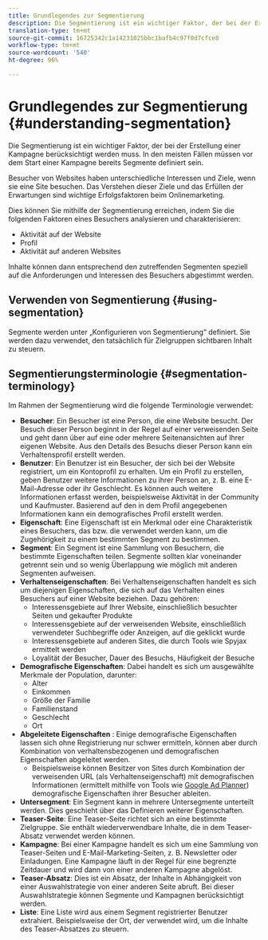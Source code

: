 ```yaml
---
title: Grundlegendes zur Segmentierung
description: Die Segmentierung ist ein wichtiger Faktor, der bei der Erstellung einer Kampagne berücksichtigt werden muss.
translation-type: tm+mt
source-git-commit: 16725342c1a14231025bbc1bafb4c97f0d7cfce8
workflow-type: tm+mt
source-wordcount: '540'
ht-degree: 96%

---
```



# Grundlegendes zur Segmentierung {#understanding-segmentation}

Die Segmentierung ist ein wichtiger Faktor, der bei der Erstellung einer Kampagne berücksichtigt werden muss. In den meisten Fällen müssen vor dem Start einer Kampagne bereits Segmente definiert sein.

Besucher von Websites haben unterschiedliche Interessen und Ziele, wenn sie eine Site besuchen. Das Verstehen dieser Ziele und das Erfüllen der Erwartungen sind wichtige Erfolgsfaktoren beim Onlinemarketing.

Dies können Sie mithilfe der Segmentierung erreichen, indem Sie die folgenden Faktoren eines Besuchers analysieren und charakterisieren:

* Aktivität auf der Website
* Profil
* Aktivität auf anderen Websites

Inhalte können dann entsprechend den zutreffenden Segmenten speziell auf die Anforderungen und Interessen des Besuchers abgestimmt werden.

## Verwenden von Segmentierung {#using-segmentation}

Segmente werden unter „Konfigurieren von Segmentierung“ definiert. Sie werden dazu verwendet, den tatsächlich für Zielgruppen sichtbaren Inhalt zu steuern.<!--Segments are defined in [Configuring Segmentation](/help/sites-administering/campaign-segmentation.md). They are used to steer the actual content seen by a specific target audience.-->

## Segmentierungsterminologie {#segmentation-terminology}

Im Rahmen der Segmentierung wird die folgende Terminologie verwendet:

* **Besucher**: Ein Besucher ist eine Person, die eine Website besucht. Der Besuch dieser Person beginnt in der Regel auf einer verweisenden Seite und geht dann über auf eine oder mehrere Seitenansichten auf Ihrer eigenen Website. Aus den Details des Besuchs dieser Person kann ein Verhaltensprofil erstellt werden.
* **Benutzer**: Ein Benutzer ist ein Besucher, der sich bei der Website registriert, um ein Kontoprofil zu erhalten. Um ein Profil zu erstellen, geben Benutzer weitere Informationen zu ihrer Person an, z. B. eine E-Mail-Adresse oder ihr Geschlecht. Es können auch weitere Informationen erfasst werden, beispielsweise Aktivität in der Community und Kaufmuster. Basierend auf den in dem Profil angegebenen Informationen kann ein demografisches Profil erstellt werden.
* **Eigenschaft**: Eine Eigenschaft ist ein Merkmal oder eine Charakteristik eines Besuchers, das bzw. die verwendet werden kann, um die Zugehörigkeit zu einem bestimmten Segment zu bestimmen.
* **Segment**: Ein Segment ist eine Sammlung von Besuchern, die bestimmte Eigenschaften teilen. Segmente sollten klar voneinander getrennt sein und so wenig Überlappung wie möglich mit anderen Segmenten aufweisen.
* **Verhaltenseigenschaften**: Bei Verhaltenseigenschaften handelt es sich um diejenigen Eigenschaften, die sich auf das Verhalten eines Besuchers auf einer Website beziehen. Dazu gehören:
   * Interessensgebiete auf Ihrer Website, einschließlich besuchter Seiten und gekaufter Produkte
   * Interessensgebiete auf der verweisenden Website, einschließlich verwendeter Suchbegriffe oder Anzeigen, auf die geklickt wurde
   * Interessensgebiete auf anderen Sites, die durch Tools wie Spyjax ermittelt werden
   * Loyalität der Besucher, Dauer des Besuchs, Häufigkeit der Besuche
* **Demografische Eigenschaften**: Dabei handelt es sich um ausgewählte Merkmale der Population, darunter:
   * Alter
   * Einkommen
   * Größe der Familie
   * Familienstand
   * Geschlecht
   * Ort
* **Abgeleitete Eigenschaften** : Einige demografische Eigenschaften lassen sich ohne Registrierung nur schwer ermitteln, können aber durch Kombination von verhaltensbezogenen und demografischen Eigenschaften abgeleitet werden.
   * Beispielsweise können Besitzer von Sites durch Kombination der verweisenden URL (als Verhaltenseigenschaft) mit demografischen Informationen (ermittelt mithilfe von Tools wie [Google Ad Planner](https://www.google.com/adplanner/)) demografische Eigenschaften ihrer Besucher ableiten.
* **Untersegment**: Ein Segment kann in mehrere Untersegmente unterteilt werden. Dies geschieht über das Definieren weiterer Eigenschaften.
* **Teaser-Seite**: Eine Teaser-Seite richtet sich an eine bestimmte Zielgruppe. Sie enthält wiederverwendbare Inhalte, die in dem Teaser-Absatz verwendet werden können.
* **Kampagne**: Bei einer Kampagne handelt es sich um eine Sammlung von Teaser-Seiten und E-Mail-Marketing-Seiten, z. B. Newsletter oder Einladungen. Eine Kampagne läuft in der Regel für eine begrenzte Zeitdauer und wird dann von einer anderen Kampagne abgelöst.
* **Teaser-Absatz**: Dies ist ein Absatz, der Inhalte in Abhängigkeit von einer Auswahlstrategie von einer anderen Seite abruft. Bei dieser Auswahlstrategie können Segmente und Kampagnen berücksichtigt werden.
* **Liste**: Eine Liste wird aus einem Segment registrierter Benutzer extrahiert. Beispielsweise der Ort, der verwendet wird, um die Inhalte des Teaser-Absatzes zu steuern.
